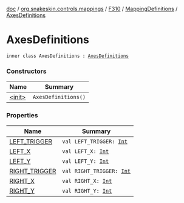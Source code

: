 [doc](../../../../index.md) / [org.snakeskin.controls.mappings](../../../index.md) / [F310](../../index.md) / [MappingDefinitions](../index.md) / [AxesDefinitions](./index.md)

# AxesDefinitions

`inner class AxesDefinitions : `[`AxesDefinitions`](../../../-i-mapping-definitions/-axes-definitions.md)

### Constructors

| Name | Summary |
|---|---|
| [&lt;init&gt;](-init-.md) | `AxesDefinitions()` |

### Properties

| Name | Summary |
|---|---|
| [LEFT_TRIGGER](-l-e-f-t_-t-r-i-g-g-e-r.md) | `val LEFT_TRIGGER: `[`Int`](https://kotlinlang.org/api/latest/jvm/stdlib/kotlin/-int/index.html) |
| [LEFT_X](-l-e-f-t_-x.md) | `val LEFT_X: `[`Int`](https://kotlinlang.org/api/latest/jvm/stdlib/kotlin/-int/index.html) |
| [LEFT_Y](-l-e-f-t_-y.md) | `val LEFT_Y: `[`Int`](https://kotlinlang.org/api/latest/jvm/stdlib/kotlin/-int/index.html) |
| [RIGHT_TRIGGER](-r-i-g-h-t_-t-r-i-g-g-e-r.md) | `val RIGHT_TRIGGER: `[`Int`](https://kotlinlang.org/api/latest/jvm/stdlib/kotlin/-int/index.html) |
| [RIGHT_X](-r-i-g-h-t_-x.md) | `val RIGHT_X: `[`Int`](https://kotlinlang.org/api/latest/jvm/stdlib/kotlin/-int/index.html) |
| [RIGHT_Y](-r-i-g-h-t_-y.md) | `val RIGHT_Y: `[`Int`](https://kotlinlang.org/api/latest/jvm/stdlib/kotlin/-int/index.html) |
